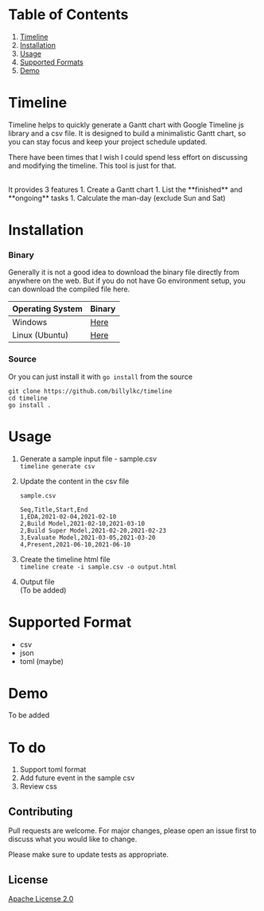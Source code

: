 # Table of Contents

1. [Timeline](#timeline)
2. [Installation](#installation)
3. [Usage](#usage)
4. [Supported Formats](#support-format)
5. [Demo](#demo)

# Timeline

Timeline helps to quickly generate a Gantt chart with Google Timeline js library and a csv file. It is designed to build a minimalistic Gantt chart, so you can stay focus and keep your project schedule updated.

There have been times that I wish I could spend less effort on discussing and modifying the timeline. This tool is just for that.

<br/>
It provides 3 features
1. Create a Gantt chart
1. List the **finished** and **ongoing** tasks
1. Calculate the man-day (exclude Sun and Sat)


# Installation

### Binary
Generally it is not a good idea to download the binary file directly from anywhere on the web. But if you do not have Go environment setup, you can download the compiled file here.

| Operating System | Binary                   |
|------------------|--------------------------|
| Windows          | [Here](bin/timeline.exe) |
| Linux (Ubuntu)   | [Here](bin/timeline)     |

### Source
Or you can just install it with `go install` from the source

```
git clone https://github.com/billylkc/timeline
cd timeline
go install .
```

# Usage
1. Generate a sample input file - sample.csv <br/>
   `
   timeline generate csv
   `

1. Update the content in the csv file
   ```
   sample.csv

   Seq,Title,Start,End
   1,EDA,2021-02-04,2021-02-10
   2,Build Model,2021-02-10,2021-03-10
   2,Build Super Model,2021-02-20,2021-02-23
   3,Evaluate Model,2021-03-05,2021-03-20
   4,Present,2021-06-10,2021-06-10
   ```

1. Create the timeline html file <br/>
   `
   timeline create -i sample.csv -o output.html
   `

1. Output file <br/>
   (To be added)

# Supported Format
- csv
- json
- toml (maybe)

# Demo
To be added

# To do
1. Support toml format
1. Add future event in the sample csv
1. Review css

## Contributing
Pull requests are welcome. For major changes, please open an issue first to discuss what you would like to change.

Please make sure to update tests as appropriate.

## License
[Apache License 2.0](./LICENSE)
